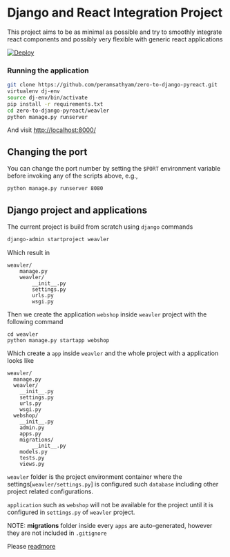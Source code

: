 # Django and React Integration Project

This project aims to be as minimal as possible and try to smoothly integrate react components
and possibly very flexible with generic react
applications

[![Deploy](https://www.herokucdn.com/deploy/button.png)](https://heroku.com/deploy)


### Running the application

```sh
git clone https://github.com/peramsathyam/zero-to-django-pyreact.git
virtualenv dj-env
source dj-env/bin/activate
pip install -r requirements.txt
cd zero-to-django-pyreact/weavler
python manage.py runserver
```

And visit <http://localhost:8000/>

## Changing the port

You can change the port number by setting the `$PORT` environment variable before invoking any of the scripts above, e.g.,

```sh
python manage.py runserver 8080
```

## Django project and applications
The current project is build from scratch using `django` commands

```sh
django-admin startproject weavler
```

Which result in

```
weavler/
    manage.py
    weavler/
        __init__.py
        settings.py
        urls.py
        wsgi.py
```
Then we create the application `webshop` inside `weavler` project with the following command

```
cd weavler
python manage.py startapp webshop
```

Which create a `app` inside `weavler` and the whole
project with a application looks like

```
weavler/
  manage.py
  weavler/
    __init__.py
    settings.py
    urls.py
    wsgi.py
  webshop/
    __init__.py
    admin.py
    apps.py
    migrations/
        __init__.py
    models.py
    tests.py
    views.py
```

`weavler` folder is the project environment container
where the settings[`weavler/settings.py`] is configured such `database` including other project related configurations.

`application` such as `webshop` will not be available
for the project until it is configured in `settings.py`
of `weavler` project.  

NOTE: **migrations** folder inside every `apps` are auto-generated, however they are not included in `.gitignore`

Please [readmore](https://docs.djangoproject.com/en/1.9/topics/migrations/)
